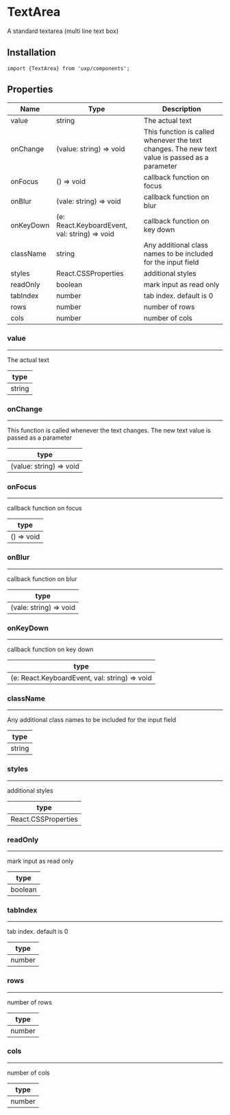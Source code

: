 # TextArea




A standard textarea (multi line text box)



## Installation



```tsx
import {TextArea} from 'uxp/components';
```

## Properties

|Name|Type|Description|
|-|-|-|
|value|string|The actual text |
|onChange|(value: string) => void|This function is called whenever the text changes. The new text value is passed as a parameter |
|onFocus|() => void|callback function on focus |
|onBlur|(vale: string) => void|callback function on blur |
|onKeyDown|(e: React.KeyboardEvent<HTMLTextAreaElement>, val: string) => void|callback function on key down |
|className|string|Any additional class names to be included for the input field |
|styles|React.CSSProperties|additional styles |
|readOnly|boolean|mark input as read only |
|tabIndex|number|tab index. default is 0 |
|rows|number|number of rows |
|cols|number|number of cols |
### value



---



The actual text


|type|
|-|
|string|
### onChange



---



This function is called whenever the text changes. The new text value is passed as a parameter


|type|
|-|
|(value: string) => void|
### onFocus



---



callback function on focus


|type|
|-|
|() => void|
### onBlur



---



callback function on blur


|type|
|-|
|(vale: string) => void|
### onKeyDown



---



callback function on key down


|type|
|-|
|(e: React.KeyboardEvent<HTMLTextAreaElement>, val: string) => void|
### className



---



Any additional class names to be included for the input field


|type|
|-|
|string|
### styles



---



additional styles


|type|
|-|
|React.CSSProperties|
### readOnly



---



mark input as read only


|type|
|-|
|boolean|
### tabIndex



---



tab index. default is 0


|type|
|-|
|number|
### rows



---



number of rows


|type|
|-|
|number|
### cols



---



number of cols


|type|
|-|
|number|
